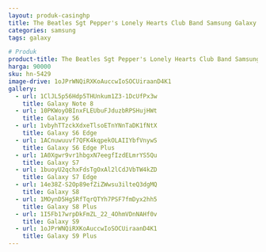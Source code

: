 ```yaml
---
layout: produk-casinghp
title: The Beatles Sgt Pepper's Lonely Hearts Club Band Samsung Galaxy S9 Plus Case
categories: samsung
tags: galaxy

# Produk
product-title: The Beatles Sgt Pepper's Lonely Hearts Club Band Samsung Galaxy S9 Plus Case
harga: 90000
sku: hn-5429
image-drive: 1oJPrWNQiRXKoAuccwIoSOCUiraanD4K1
gallery:
  - url: 1ClJL5p56Hdp5THUnkum1Z3-1DcUfPx3w
    title: Galaxy Note 8
  - url: 10PKWoyOBInxFLEUbuFJduzbRPSHujHWt
    title: Galaxy S6
  - url: 1vbyhTTzckXdxeTlsoETnYNnTaDK1fNtX
    title: Galaxy S6 Edge
  - url: 1ACnuwuuvf7QFK4kqpekOLAIIYbfVnywS
    title: Galaxy S6 Edge Plus
  - url: 1A0Xgwr9vr1hbgxN7eegfIzdELmrYS5Qu
    title: Galaxy S7
  - url: 1buoyU2qchxFdsTgOxAl2lCdJVbTW4kZD
    title: Galaxy S7 Edge
  - url: 14e38Z-S2Op89efZiZWwsu3ilteQ3dgMQ
    title: Galaxy S8
  - url: 1MOynD5Hg5RfTqrQTYh7PSF7fmDyx2hh5
    title: Galaxy S8 Plus
  - url: 1I5Fb17wrpDkFmZL_22_4OhmVDnNAHf0v
    title: Galaxy S9
  - url: 1oJPrWNQiRXKoAuccwIoSOCUiraanD4K1
    title: Galaxy S9 Plus
---
```

